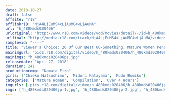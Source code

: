 ```yaml
---
date: 2018-10-27
draft: false
affsite: "r18"
afflinkr18: "NjA4LjEuMS4xLjAuMC4wLjAuMA"
url: "h_480kmds020406"
urloriginal: "http://www.r18.com/videos/vod/movies/detail/-/id=h_480kmds020406"
urlfinal: "http://media.r18.com/track/NjA4LjEuMS4xLjAuMC4wLjAuMA/videos/vod/movies/detail/-/id=h_480kmds020406"
samplevid: "----"
title: "Viewer's Choice: 20 Of Our Best 60-Something, Mature Women Pensioners 240 Minutes"
mainimgurl: "pics.r18.com/digital/video/h_480kmds020406/h_480kmds020406ps.jpg"
mainimgs: "h_480kmds020406ps.jpg"
releasedate: "Apr. 27, 2018"
duration: 241
productioncomp: "Kamata Eizo"
girls: ['Chieko Natsushimo', 'Midori Katayama', 'Kudo Rumiko']
categories: ['Mature Woman', 'Compilation', 'Over 4 Hours']
imgurls: ['pics.r18.com/digital/video/h_480kmds020406/h_480kmds020406jp-1.jpg', 'pics.r18.com/digital/video/h_480kmds020406/h_480kmds020406jp-2.jpg', 'pics.r18.com/digital/video/h_480kmds020406/h_480kmds020406jp-3.jpg', 'pics.r18.com/digital/video/h_480kmds020406/h_480kmds020406jp-4.jpg', 'pics.r18.com/digital/video/h_480kmds020406/h_480kmds020406jp-5.jpg', 'pics.r18.com/digital/video/h_480kmds020406/h_480kmds020406jp-6.jpg', 'pics.r18.com/digital/video/h_480kmds020406/h_480kmds020406jp-7.jpg', 'pics.r18.com/digital/video/h_480kmds020406/h_480kmds020406jp-8.jpg', 'pics.r18.com/digital/video/h_480kmds020406/h_480kmds020406jp-9.jpg', 'pics.r18.com/digital/video/h_480kmds020406/h_480kmds020406jp-10.jpg', 'pics.r18.com/digital/video/h_480kmds020406/h_480kmds020406jp-11.jpg', 'pics.r18.com/digital/video/h_480kmds020406/h_480kmds020406jp-12.jpg', 'pics.r18.com/digital/video/h_480kmds020406/h_480kmds020406jp-13.jpg', 'pics.r18.com/digital/video/h_480kmds020406/h_480kmds020406jp-14.jpg', 'pics.r18.com/digital/video/h_480kmds020406/h_480kmds020406jp-15.jpg', 'pics.r18.com/digital/video/h_480kmds020406/h_480kmds020406jp-16.jpg', 'pics.r18.com/digital/video/h_480kmds020406/h_480kmds020406jp-17.jpg', 'pics.r18.com/digital/video/h_480kmds020406/h_480kmds020406jp-18.jpg', 'pics.r18.com/digital/video/h_480kmds020406/h_480kmds020406jp-19.jpg', 'pics.r18.com/digital/video/h_480kmds020406/h_480kmds020406jp-20.jpg']
imgs: ['h_480kmds020406jp-1.jpg', 'h_480kmds020406jp-2.jpg', 'h_480kmds020406jp-3.jpg', 'h_480kmds020406jp-4.jpg', 'h_480kmds020406jp-5.jpg', 'h_480kmds020406jp-6.jpg', 'h_480kmds020406jp-7.jpg', 'h_480kmds020406jp-8.jpg', 'h_480kmds020406jp-9.jpg', 'h_480kmds020406jp-10.jpg', 'h_480kmds020406jp-11.jpg', 'h_480kmds020406jp-12.jpg', 'h_480kmds020406jp-13.jpg', 'h_480kmds020406jp-14.jpg', 'h_480kmds020406jp-15.jpg', 'h_480kmds020406jp-16.jpg', 'h_480kmds020406jp-17.jpg', 'h_480kmds020406jp-18.jpg', 'h_480kmds020406jp-19.jpg', 'h_480kmds020406jp-20.jpg']
---
```

